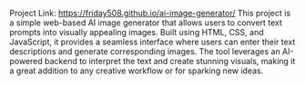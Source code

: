 Project Link: https://friday508.github.io/ai-image-generator/ 
This project is a simple web-based AI image generator that allows users to convert text prompts into visually appealing images. Built using HTML, CSS, and JavaScript, it provides a seamless interface where users can enter their text descriptions and generate corresponding images. The tool leverages an AI-powered backend to interpret the text and create stunning visuals, making it a great addition to any creative workflow or for sparking new ideas.

